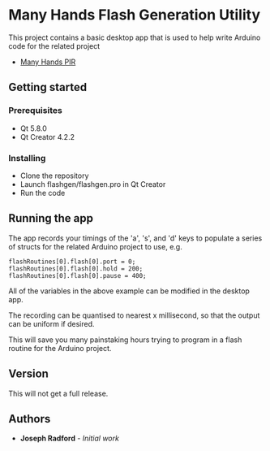 # Many Hands Flash Generation Utility

This project contains a basic desktop app that is used to help write Arduino code for the related project

* [Many Hands PIR](https://bitbucket.org/jtradford/many-hands-pir)

## Getting started

### Prerequisites
* Qt 5.8.0
* Qt Creator 4.2.2

### Installing
* Clone the repository
* Launch flashgen/flashgen.pro in Qt Creator
* Run the code

## Running the app
The app records your timings of the 'a', 's', and 'd' keys to populate a series of structs for the related Arduino project to use, e.g.

```
flashRoutines[0].flash[0].port = 0;
flashRoutines[0].flash[0].hold = 200;
flashRoutines[0].flash[0].pause = 400;
```

All of the variables in the above example can be modified in the desktop app.

The recording can be quantised to nearest x millisecond, so that the output can be uniform if desired.

This will save you many painstaking hours trying to program in a flash routine for the Arduino project.


## Version
This will not get a full release.

## Authors
* **Joseph Radford** - *Initial work*
